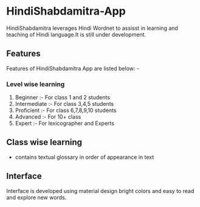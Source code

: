 # HindiShabdamitra-App
HindiShabdamitra leverages Hindi Wordnet to assisst in learning and teaching of Hindi language.It is still under development.
## Features
Features of HindiShabdamitra App are listed below: -
 ### Level wise learning
 1) Beginner :- For class 1 and 2 students
 2) Intermediate :- For class 3,4,5 students
 3) Proficient :- For class 6,7,8,9,10 students
 4) Advanced :- For 10+ class
 5) Expert :- For lexicographer and Experts
 
 ## Class wise learning
 - contains textual glossary in order of appearance in text
 
## Interface
Interface is developed using material design bright colors and easy to read and explore new words.
 
